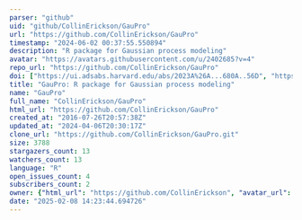 ```yaml
---
parser: "github"
uid: "github/CollinErickson/GauPro"
url: "https://github.com/CollinErickson/GauPro"
timestamp: "2024-06-02 00:37:55.550894"
description: "R package for Gaussian process modeling"
avatar: "https://avatars.githubusercontent.com/u/2402685?v=4"
repo_url: "https://github.com/CollinErickson/GauPro"
doi: ["https://ui.adsabs.harvard.edu/abs/2023A%26A...680A..56D", "https://ui.adsabs.harvard.edu/abs/2024ascl.soft05007E/abstract"]
title: "GauPro: R package for Gaussian process modeling"
name: "GauPro"
full_name: "CollinErickson/GauPro"
html_url: "https://github.com/CollinErickson/GauPro"
created_at: "2016-07-26T20:57:38Z"
updated_at: "2024-04-06T20:30:17Z"
clone_url: "https://github.com/CollinErickson/GauPro.git"
size: 3788
stargazers_count: 13
watchers_count: 13
language: "R"
open_issues_count: 4
subscribers_count: 2
owner: {"html_url": "https://github.com/CollinErickson", "avatar_url": "https://avatars.githubusercontent.com/u/2402685?v=4", "login": "CollinErickson", "type": "User"}
date: "2025-02-08 14:23:44.694726"
---
```

